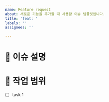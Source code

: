 ```yaml
---
name: Feature request
about: 새로운 기능을 추가할 때 사용할 이슈 템플릿입니다.
title: 'feat: '
labels: ''
assignees: ''

---
```


# 📝 이슈 설명
<!-- 무엇을 해결하거나 구현하려는지 간단히 작성해주세요. -->

# 📌 작업 범위
<!-- 이 이슈에서 다룰 작업의 범위를 명확히 적어주세요. (ex. UI 수정, 기능 추가 등) -->
- [ ] task 1
